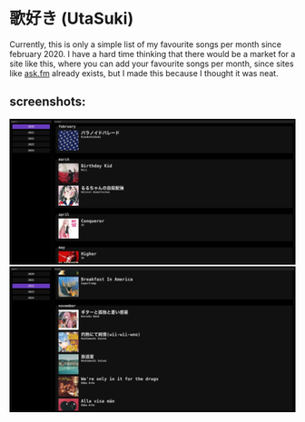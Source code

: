# 歌好き (UtaSuki)
Currently, this is only a simple list of my favourite songs per month since february 2020. I have a hard time thinking that there would be a market for a site like this, where you can add your favourite songs per month, since sites like [ask.fm](https://ask.fm) already exists, but I made this because I thought it was neat. 

## screenshots:
![screenshot1](screenshots/screenshot1.png)
![screenshot2](screenshots/screenshot2.png)
